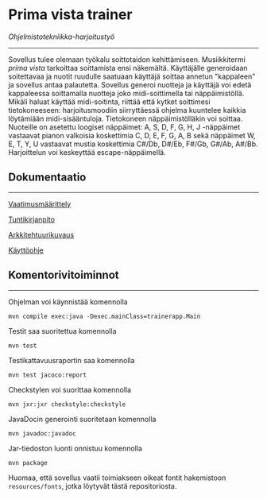 # Prima vista trainer
_Ohjelmistotekniikka-harjoitustyö_

---

Sovellus tulee olemaan työkalu soittotaidon kehittämiseen. Musiikkitermi _prima vista_ tarkoittaa soittamista ensi näkemältä.
Käyttäjälle generoidaan soitettavaa ja nuotit ruudulle saatuaan käyttäjä soittaa annetun "kappaleen" ja sovellus antaa palautetta.
Sovellus generoi nuotteja ja käyttäjä voi edetä kappaleessa soittamalla nuotteja joko midi-soittimella tai näppäimistöllä.
Mikäli haluat käyttää midi-soitinta, riittää että kytket soittimesi tietokoneeseen: harjoitusmoodiin siirryttäessä ohjelma kuuntelee kaikkia löytämiään midi-sisääntuloja.
Tietokoneen näppäimistölläkin voi soittaa. Nuoteille on asetettu loogiset näppäimet: A, S, D, F, G, H, J -näppäimet vastaavat pianon valkoisia koskettimia C, D, E, F, G, A, B sekä näppäimet W, E, T, Y, U vastaavat mustia koskettimia C#/Db, D#/Eb, F#/Gb, G#/Ab, A#/Bb. Harjoittelun voi keskeyttää escape-näppäimellä.

## Dokumentaatio

---

[Vaatimusmäärittely](/dokumentaatio/vaatimusmaarittely.md)

[Tuntikirjanpito](/dokumentaatio/tuntikirjanpito.md)

[Arkkitehtuurikuvaus](/dokumentaatio/arkkitehtuuri.md)

[Käyttöohje](/dokumentaatio/kayttoohje.md)

## Komentorivitoiminnot

---

Ohjelman voi käynnistää komennolla

```
mvn compile exec:java -Dexec.mainClass=trainerapp.Main
```

Testit saa suoritettua komennolla
```
mvn test
```

Testikattavuusraportin saa komennolla
```
mvn test jacoco:report
```

Checkstylen voi suorittaa komennolla
```
mvn jxr:jxr checkstyle:checkstyle
```

JavaDocin generointi suoritetaan komennolla
```
mvn javadoc:javadoc
```

Jar-tiedoston luonti onnistuu komennolla 
```
mvn package
```
Huomaa, että sovellus vaatii toimiakseen oikeat fontit hakemistoon `resources/fonts`, jotka löytyvät tästä repositoriosta.


